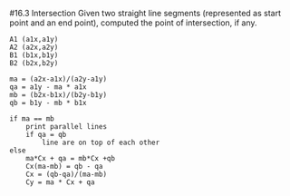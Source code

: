#16.3 Intersection
Given two straight line segments (represented as start point and an end point),
computed the point of intersection, if any.
    
    A1 (a1x,a1y)
    A2 (a2x,a2y)
    B1 (b1x,b1y)
    B2 (b2x,b2y)
    
    ma = (a2x-a1x)/(a2y-a1y)
    qa = a1y - ma * a1x  
    mb = (b2x-b1x)/(b2y-b1y)
    qb = b1y - mb * b1x

    if ma == mb 
        print parallel lines
        if qa = qb
            line are on top of each other
    else
        ma*Cx + qa = mb*Cx +qb
        Cx(ma-mb) = qb - qa
        Cx = (qb-qa)/(ma-mb)
        Cy = ma * Cx + qa

     
        

